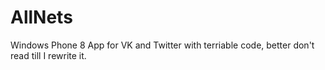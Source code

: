 # AllNets
Windows Phone 8 App for VK and Twitter with terriable code, better don't read till I rewrite it.
